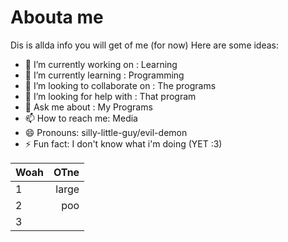 # Abouta me
Dis is allda info you will get of me (for now)
Here are some ideas:

- 🔭 I’m currently working on : Learning
- 🌱 I’m currently learning : Programming
- 👯 I’m looking to collaborate on : The programs
- 🤔 I’m looking for help with : That program
- 💬 Ask me about : My Programs
- 📫 How to reach me: Media
- 😄 Pronouns: silly-little-guy/evil-demon
- ⚡ Fun fact: I don't know what i'm doing  (YET :3)
<!--
This is so sigma
-->
| Woah | OTne|
|:-----|   ---:        |
|     1|       large        |
|     2|    poo           |
|     3|               |
